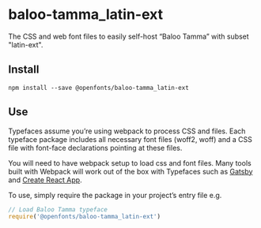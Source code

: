 
# baloo-tamma_latin-ext

The CSS and web font files to easily self-host “Baloo Tamma” with subset "latin-ext".

## Install

`npm install --save @openfonts/baloo-tamma_latin-ext`

## Use

Typefaces assume you’re using webpack to process CSS and files. Each typeface
package includes all necessary font files (woff2, woff) and a CSS file with
font-face declarations pointing at these files.

You will need to have webpack setup to load css and font files. Many tools built
with Webpack will work out of the box with Typefaces such as [Gatsby](https://github.com/gatsbyjs/gatsby)
and [Create React App](https://github.com/facebookincubator/create-react-app).

To use, simply require the package in your project’s entry file e.g.

```javascript
// Load Baloo Tamma typeface
require('@openfonts/baloo-tamma_latin-ext')
```
